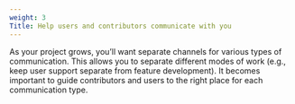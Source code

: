 ```yaml
---
weight: 3
Title: Help users and contributors communicate with you
---
```

As your project grows, you’ll want separate channels for various types of
communication. This allows you to separate different modes of work (e.g., keep
user support separate from feature development). It becomes important to guide
contributors and users to the right place for each communication type.

